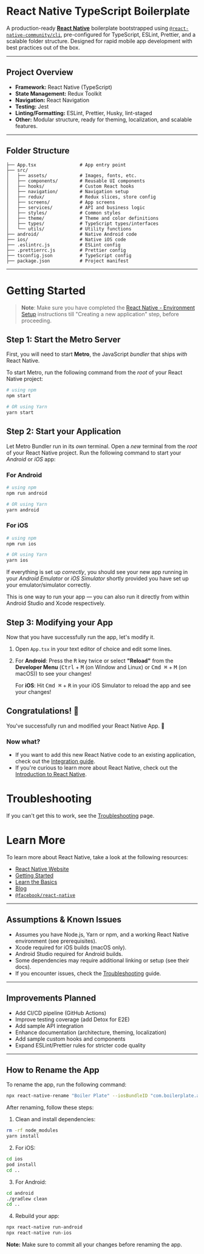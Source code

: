 # React Native TypeScript Boilerplate

A production-ready [**React Native**](https://reactnative.dev) boilerplate bootstrapped using [`@react-native-community/cli`](https://github.com/react-native-community/cli), pre-configured for TypeScript, ESLint, Prettier, and a scalable folder structure. Designed for rapid mobile app development with best practices out of the box.

---

## Project Overview

- **Framework:** React Native (TypeScript)
- **State Management:** Redux Toolkit
- **Navigation:** React Navigation
- **Testing:** Jest
- **Linting/Formatting:** ESLint, Prettier, Husky, lint-staged
- **Other:** Modular structure, ready for theming, localization, and scalable features.

---

## Folder Structure

```
├── App.tsx                # App entry point
├── src/
│   ├── assets/            # Images, fonts, etc.
│   ├── components/        # Reusable UI components
│   ├── hooks/             # Custom React hooks
│   ├── navigation/        # Navigation setup
│   ├── redux/             # Redux slices, store config
│   ├── screens/           # App screens
│   ├── services/          # API and business logic
│   ├── styles/            # Common styles
│   ├── theme/             # Theme and color definitions
│   ├── types/             # TypeScript types/interfaces
│   └── utils/             # Utility functions
├── android/               # Native Android code
├── ios/                   # Native iOS code
├── .eslintrc.js           # ESLint config
├── .prettierrc.js         # Prettier config
├── tsconfig.json          # TypeScript config
├── package.json           # Project manifest
```

---

# Getting Started

> **Note**: Make sure you have completed the [React Native - Environment Setup](https://reactnative.dev/docs/environment-setup) instructions till "Creating a new application" step, before proceeding.

## Step 1: Start the Metro Server

First, you will need to start **Metro**, the JavaScript _bundler_ that ships _with_ React Native.

To start Metro, run the following command from the _root_ of your React Native project:

```bash
# using npm
npm start

# OR using Yarn
yarn start
```

## Step 2: Start your Application

Let Metro Bundler run in its _own_ terminal. Open a _new_ terminal from the _root_ of your React Native project. Run the following command to start your _Android_ or _iOS_ app:

### For Android

```bash
# using npm
npm run android

# OR using Yarn
yarn android
```

### For iOS

```bash
# using npm
npm run ios

# OR using Yarn
yarn ios
```

If everything is set up _correctly_, you should see your new app running in your _Android Emulator_ or _iOS Simulator_ shortly provided you have set up your emulator/simulator correctly.

This is one way to run your app — you can also run it directly from within Android Studio and Xcode respectively.

## Step 3: Modifying your App

Now that you have successfully run the app, let's modify it.

1. Open `App.tsx` in your text editor of choice and edit some lines.
2. For **Android**: Press the <kbd>R</kbd> key twice or select **"Reload"** from the **Developer Menu** (<kbd>Ctrl</kbd> + <kbd>M</kbd> (on Window and Linux) or <kbd>Cmd ⌘</kbd> + <kbd>M</kbd> (on macOS)) to see your changes!

   For **iOS**: Hit <kbd>Cmd ⌘</kbd> + <kbd>R</kbd> in your iOS Simulator to reload the app and see your changes!

## Congratulations! :tada:

You've successfully run and modified your React Native App. :partying_face:

### Now what?

- If you want to add this new React Native code to an existing application, check out the [Integration guide](https://reactnative.dev/docs/integration-with-existing-apps).
- If you're curious to learn more about React Native, check out the [Introduction to React Native](https://reactnative.dev/docs/getting-started).

# Troubleshooting

If you can't get this to work, see the [Troubleshooting](https://reactnative.dev/docs/troubleshooting) page.

# Learn More

To learn more about React Native, take a look at the following resources:

- [React Native Website](https://reactnative.dev)
- [Getting Started](https://reactnative.dev/docs/environment-setup)
- [Learn the Basics](https://reactnative.dev/docs/getting-started)
- [Blog](https://reactnative.dev/blog)
- [`@facebook/react-native`](https://github.com/facebook/react-native)

---

## Assumptions & Known Issues

- Assumes you have Node.js, Yarn or npm, and a working React Native environment (see prerequisites).
- Xcode required for iOS builds (macOS only).
- Android Studio required for Android builds.
- Some dependencies may require additional linking or setup (see their docs).
- If you encounter issues, check the [Troubleshooting](https://reactnative.dev/docs/troubleshooting) guide.

---

## Improvements Planned

- Add CI/CD pipeline (GitHub Actions)
- Improve testing coverage (add Detox for E2E)
- Add sample API integration
- Enhance documentation (architecture, theming, localization)
- Add sample custom hooks and components
- Expand ESLint/Prettier rules for stricter code quality

---

## How to Rename the App

To rename the app, run the following command:

```bash
npx react-native-rename "Boiler Plate" --iosBundleID "com.boilerplate.app" --androidBundleID "com.boilerplate.app"
```

After renaming, follow these steps:

1. Clean and install dependencies:

```bash
rm -rf node_modules
yarn install
```

2. For iOS:

```bash
cd ios
pod install
cd ..
```

3. For Android:

```bash
cd android
./gradlew clean
cd ..
```

4. Rebuild your app:

```bash
npx react-native run-android
npx react-native run-ios
```

**Note:** Make sure to commit all your changes before renaming the app.
